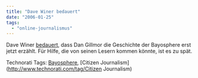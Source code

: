 ```yaml
---
title: "Dave Winer bedauert"
date: "2006-01-25"
tags: 
  - "online-journalismus"
---
```


Dave Winer [bedauert](http://scripting.wordpress.com/2006/01/25/dan-gillmors-story/), dass Dan Gillmor die Geschichte der Bayosphere erst jetzt erzählt. Für Hilfe, die von seinen Lesern kommen könnte, ist es zu spät.

Technorati Tags: [Bayosphere](http://www.technorati.com/tag/Bayosphere), [Citizen Journalism](http://www.technorati.com/tag/Citizen Journalism)
